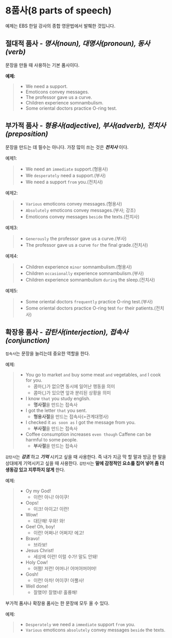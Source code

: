 # 8품사(8 parts of speech)
예제는 EBS 한일 강사의 종합 영문법에서 발췌한 것입니다. 

## 절대적 품사 - *명사(noun), 대명사(pronoun), 동사(verb)*
문장을 만들 때 사용하는 기본 품사이다.

**예제:**
> - We need a support.
> - Emoticons convey messages.
> - The professor gave us a curve.
> - Children experience somnambulism.
> - Some oriental doctors practice O-ring test.

## 부가적 품사 - *형용사(adjective), 부사(adverb), 전치사(preposition)*
문장을 만드는 데 필수는 아니다. 가장 많이 쓰는 것은 **_전치사_** 이다.

예제1: 
> - We need an `immediate` support.(형용사)
> - We `desperately` need a support.(부사)
> - We need a support `from` you.(전치사)

예제2:
> - `Various` emoticons convey messages.(형용사)
> - `Absolutely` emoticons convey messages.(부사; 강조)
> - Emoticons convey messages `beside` the texts.(전치사)

예제3:
> - `Generously` the professor gave us a curve.(부사)
> - The professor gave us a curve `for` the final grade.(전치사)

예제4:
> - Children experience `minor` somnambulism.(형용사)
> - Children `occasionally` experience somnambulism.(부사)
> - Children experience somnambulism `during` the sleep.(전치사)

예제5:
> - Some oriental doctors `frequently` practice O-ring test.(부사)
> - Some oriental doctors practice O-ring test `for` their patients.(전치사)

## 확장용 품사 - *감탄사(interjection), 접속사(conjunction)*
`접속사`는 문장을 늘리는데 중요한 역할을 한다. 

예제:
> - You go to market `and` buy some meat `and` vegetables, `and` I cook for you.
>   - 콤마(,)가 없으면 동시에 일어난 행동을 의미
>   - 콤마(,)가 있으면 앞과 분리된 상황을 의미
> - I know `that` you study english.
>   - **명사절**을 만드는 접속사
> - I got the letter `that` you sent.
>   - **형용사절**을 만드는 접속사(=관계대명사)
> - I checked it `as soon as` I got the message from you.
>   - **부사절**을 만드는 접속사
> - Coffee consumption increases `even though` Caffene can be harmful to some people.
>   - **부사절**을 만드는 접속사

`감탄사`는 **_강조_** 하고 **_기억_** 시키고 싶을 때 사용한다. 
즉 내가 지금 막 할 말과 방금 한 말을 상대에게 기억시키고 싶을 때 사용한다.
`감탄사`는 **말에 감정적인 요소를 집어 넣어 좀 더 생동감 있고 지루하지 않게** 한다. 

예제: 
> - Oy my God! 
>   - 이런! 아니! 아이쿠!
> - Oops! 
>   - 이크! 아이고! 이런!
> - Wow! 
>   - 대단해! 우와! 와!
> - Gee! Oh, boy! 
>   - 이런! 어쩌나! 어쩌지! 에고!
> - Bravo! 
>   - 브라보!
> - Jesus Christ! 
>   - 세상에 이런! 이럴 수가! 말도 안돼!
> - Holy Cow! 
>   - 어쩜! 저런! 어머나! 어머어머어머!
> - Gosh! 
>   - 이런! 아차! 어이쿠! 아뿔사!
> - Well done! 
>   - 잘했어! 잘했네! 훌륭해!

부가적 품사나 확장용 품사는 한 문장에 모두 올 수 있다.

예제:

> - `Desperately` we need a `immediate` support `from` you.
> - `Various` emoticons `absolutely` convey messages `beside` the texts.
